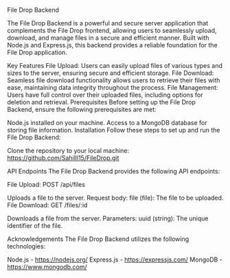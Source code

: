 File Drop Backend


The File Drop Backend is a powerful and secure server application that complements the File Drop frontend, allowing users to seamlessly upload, download, and manage files in a secure and efficient manner. Built with Node.js and Express.js, this backend provides a reliable foundation for the File Drop application.

Key Features
File Upload: Users can easily upload files of various types and sizes to the server, ensuring secure and efficient storage.
File Download: Seamless file download functionality allows users to retrieve their files with ease, maintaining data integrity throughout the process.
File Management: Users have full control over their uploaded files, including options for deletion and retrieval.
Prerequisites
Before setting up the File Drop Backend, ensure the following prerequisites are met:

Node.js  installed on your machine.
Access to a MongoDB database for storing file information.
Installation
Follow these steps to set up and run the File Drop Backend:

Clone the repository to your local machine:
https://github.com/Sahilll15/FileDrop.git

API Endpoints
The File Drop Backend provides the following API endpoints:

File Upload: POST /api/files

Uploads a file to the server.
Request body:
file (file): The file to be uploaded.
File Download: GET /files/:id

Downloads a file from the server.
Parameters:
uuid (string): The unique identifier of the file.

Acknowledgements
The File Drop Backend utilizes the following technologies:

Node.js - https://nodejs.org/
Express.js - https://expressjs.com/
MongoDB - https://www.mongodb.com/


